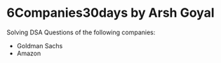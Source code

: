 # 6Companies30days by Arsh Goyal

Solving DSA Questions of the following companies:
 - Goldman Sachs
 - Amazon
